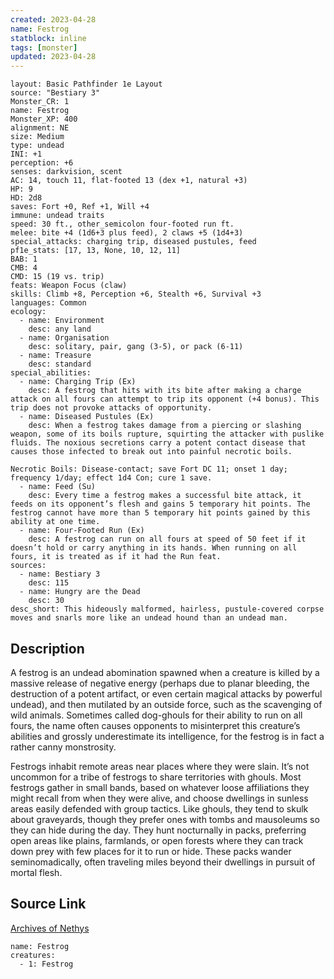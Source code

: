 ```yaml
---
created: 2023-04-28
name: Festrog
statblock: inline
tags: [monster]
updated: 2023-04-28
---
```

```statblock
layout: Basic Pathfinder 1e Layout
source: "Bestiary 3"
Monster_CR: 1
name: Festrog
Monster_XP: 400
alignment: NE
size: Medium
type: undead
INI: +1
perception: +6
senses: darkvision, scent
AC: 14, touch 11, flat-footed 13 (dex +1, natural +3)
HP: 9
HD: 2d8
saves: Fort +0, Ref +1, Will +4
immune: undead traits
speed: 30 ft., other_semicolon four-footed run ft.
melee: bite +4 (1d6+3 plus feed), 2 claws +5 (1d4+3)
special_attacks: charging trip, diseased pustules, feed
pf1e_stats: [17, 13, None, 10, 12, 11]
BAB: 1
CMB: 4
CMD: 15 (19 vs. trip)
feats: Weapon Focus (claw)
skills: Climb +8, Perception +6, Stealth +6, Survival +3
languages: Common
ecology:
  - name: Environment
    desc: any land
  - name: Organisation
    desc: solitary, pair, gang (3-5), or pack (6-11)
  - name: Treasure
    desc: standard
special_abilities:
  - name: Charging Trip (Ex)
    desc: A festrog that hits with its bite after making a charge attack on all fours can attempt to trip its opponent (+4 bonus). This trip does not provoke attacks of opportunity.
  - name: Diseased Pustules (Ex)
    desc: When a festrog takes damage from a piercing or slashing weapon, some of its boils rupture, squirting the attacker with puslike fluids. The noxious secretions carry a potent contact disease that causes those infected to break out into painful necrotic boils.

Necrotic Boils: Disease-contact; save Fort DC 11; onset 1 day; frequency 1/day; effect 1d4 Con; cure 1 save.
  - name: Feed (Su)
    desc: Every time a festrog makes a successful bite attack, it feeds on its opponent’s flesh and gains 5 temporary hit points. The festrog cannot have more than 5 temporary hit points gained by this ability at one time.
  - name: Four-Footed Run (Ex)
    desc: A festrog can run on all fours at speed of 50 feet if it doesn’t hold or carry anything in its hands. When running on all fours, it is treated as if it had the Run feat.
sources:
  - name: Bestiary 3
    desc: 115
  - name: Hungry are the Dead
    desc: 30
desc_short: This hideously malformed, hairless, pustule-covered corpse moves and snarls more like an undead hound than an undead man.
```
## Description
A festrog is an undead abomination spawned when a creature is killed by a massive release of negative energy (perhaps due to planar bleeding, the destruction of a potent artifact, or even certain magical attacks by powerful undead), and then mutilated by an outside force, such as the scavenging of wild animals. Sometimes called dog-ghouls for their ability to run on all fours, the name often causes opponents to misinterpret this creature’s abilities and grossly underestimate its intelligence, for the festrog is in fact a rather canny monstrosity.

Festrogs inhabit remote areas near places where they were slain. It’s not uncommon for a tribe of festrogs to share territories with ghouls. Most festrogs gather in small bands, based on whatever loose affiliations they might recall from when they were alive, and choose dwellings in sunless areas easily defended with group tactics. Like ghouls, they tend to skulk about graveyards, though they prefer ones with tombs and mausoleums so they can hide during the day. They hunt nocturnally in packs, preferring open areas like plains, farmlands, or open forests where they can track down prey with few places for it to run or hide. These packs wander seminomadically, often traveling miles beyond their dwellings in pursuit of mortal flesh.
## Source Link
[Archives of Nethys](https://aonprd.com/MonsterDisplay.aspx?ItemName=Festrog)
```encounter-table
name: Festrog
creatures:
  - 1: Festrog
```
